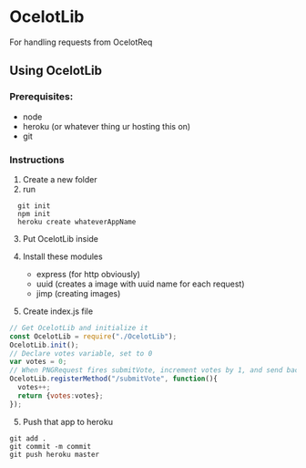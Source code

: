 # OcelotLib
For handling requests from OcelotReq



## Using OcelotLib

### Prerequisites:
- node
- heroku (or whatever thing ur hosting this on)
- git

### Instructions
1. Create a new folder
2. run
```
  git init
  npm init
  heroku create whateverAppName
```
3. Put OcelotLib inside

4. Install these modules
    - express (for http obviously)
    - uuid (creates a image with uuid name for each request)
    - jimp (creating images)

6. Create index.js file
```js
// Get OcelotLib and initialize it
const OcelotLib = require("./OcelotLib");
OcelotLib.init();
// Declare votes variable, set to 0
var votes = 0;
// When PNGRequest fires submitVote, increment votes by 1, and send back changed votes,
OcelotLib.registerMethod("/submitVote", function(){
  votes++;
  return {votes:votes};
});
```

5. Push that app to heroku
```
git add .
git commit -m commit
git push heroku master
```
